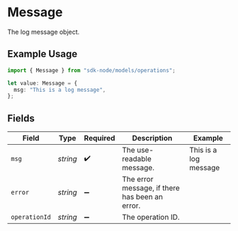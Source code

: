 # Message

The log message object.

## Example Usage

```typescript
import { Message } from "sdk-node/models/operations";

let value: Message = {
  msg: "This is a log message",
};
```

## Fields

| Field                                          | Type                                           | Required                                       | Description                                    | Example                                        |
| ---------------------------------------------- | ---------------------------------------------- | ---------------------------------------------- | ---------------------------------------------- | ---------------------------------------------- |
| `msg`                                          | *string*                                       | :heavy_check_mark:                             | The use-readable message.                      | This is a log message                          |
| `error`                                        | *string*                                       | :heavy_minus_sign:                             | The error message, if there has been an error. |                                                |
| `operationId`                                  | *string*                                       | :heavy_minus_sign:                             | The operation ID.                              |                                                |